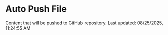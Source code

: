 # Auto Push File

Content that will be pushed to GitHub repository.
Last updated: 08/25/2025, 11:24:55 AM